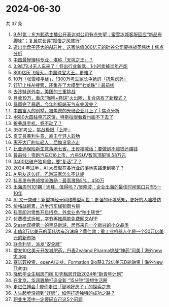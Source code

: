# 2024-06-30

共 37 条

<!-- BEGIN 36KR -->
<!-- 最后更新时间 2024-06-30 08:02:23 +0800 -->
1. [9点1氪｜东方甄选主播公开表达对公司有点失望；蜜雪冰城客服回应“新品有脚味”；复旦院长评“掼蛋之风盛行”](https://36kr.com/p/2840204698716807)
1. [造出比盘子还大的AI芯片，这家估值300亿元的硅谷公司要挑战英伟达丨焦点分析](https://36kr.com/p/2839556744924039)
1. [中国最惨理科专业，堪称「天坑之王」？](https://36kr.com/p/2840184986733189)
1. [3.98万L4无人车来了！卷出行业新低，1小时卖掉半年产能](https://36kr.com/p/2840303041940352)
1. [800亿灰飞烟灭，中国珠宝大王，更难了](https://36kr.com/p/2839424588254087)
1. [10万「张雪峰平替」，1300万考生家长争抢的「抗焦虑药」](https://36kr.com/p/2839372673092482)
1. [钉钉上线AI搜索，还集齐了大模型“七龙珠” | 最前线](https://36kr.com/p/2839679142071175)
1. [去沙特送外卖，美团的三重挑战](https://36kr.com/p/2839319726574468)
1. [月收19万，重庆“咖啡+卷饼”火出圈，复合店有了新模式？](https://36kr.com/p/2840216203168392)
1. [暴雨完了暴晒，今年的极端天气有完没完？](https://36kr.com/p/2840190769203842)
1. [中国富人的别墅，被焦虑的光储企业盯上了 | 焦点分析](https://36kr.com/p/2838943886117511)
1. [4680大圆柱电芯这饼，特斯拉眼看着也画不下去了](https://36kr.com/p/2840167345294209)
1. [折叠屏手机，卷不动了？](https://36kr.com/p/2836464190049152)
1. [35岁考公，挑战极限「上岸」](https://36kr.com/p/2839379243321992)
1. [夏天最暴利生意，直击年轻人软肋](https://36kr.com/p/2840742057626497)
1. [离开大厂的年轻人，后悔没早点走](https://36kr.com/p/2839080757906053)
1. [比亚迪保险新生意落地七省，王传福喊话：要做到不赔钱还赚钱](https://36kr.com/p/2840248545004418)
1. [最前线｜零跑汽车C16上市，六座SUV智驾顶配18.58万元](https://36kr.com/p/2840161522617223)
1. [3400亿破产独角兽，要“复活”了？](https://36kr.com/p/2840270607239815)
1. [2024 年过半，AI 大模型在各行业的落地实践走到哪了？](https://36kr.com/p/2840260268280708)
1. [AI男友这么好，乙游玩家怎么不认呢](https://36kr.com/p/2839629175720835)
1. [抖音发布男频投流激励：最高激励5%，450万](https://36kr.com/p/2840262272670089)
1. [出海周刊101期 | 迪拜，值得吗？/吴晓波：企业出海的最佳时间窗口只有5—10年](https://36kr.com/p/2839452932918149)
1. [AI 又一突破！新型神经元网络模型问世：更强的环境感知，更好的人脑模仿](https://36kr.com/p/2840330851830665)
1. [价格战拖累，近半汽车经销商亏损](https://36kr.com/p/2840312489069185)
1. [抖音即时零售开启招商，外卖业务“秽土转世”](https://36kr.com/p/2839490735770496)
1. [付费模式折戟，字节再推两款免费网文APP](https://36kr.com/p/2836745759345545)
1. [Steam双榜第一的黑马新游，居然来自一个新兴的小众品类](https://36kr.com/p/2839660635884425)
1. [市值3万亿美元的英伟达有泡沫吗？黄仁勋：重工业机器人化是一个50万亿美元的新市场](https://36kr.com/p/2839633663609734)
1. [联合利华，派发“安全牌”](https://36kr.com/p/2839629286083203)
1. [增发10亿美元开发减肥药，丹麦Zealand Pharma挑战“神药”司美 | 海外new things](https://36kr.com/p/2840885171505794)
1. [赛诺菲投资、openAI支持，Formation Bio获3.72亿美元D轮融资 | 海外New Things](https://36kr.com/p/2840830422043528)
1. [降低毕业生租房门槛 贝壳租房开启2024年“新青年计划”](https://36kr.com/p/2839342307838857)
1. [在北京，华润置地打造全新 “15分钟”理想生活圈](https://36kr.com/p/2839377402383232)
1. [走进住博会 |  带你走进「智地好房子」的探索之旅](https://36kr.com/p/2839373203622532)
1. [人生起步没抓到“好牌”，如何打造独特的成功之路？](https://36kr.com/p/2833766784796931)
1. [职业生涯中一定要问自己这5个问题](https://36kr.com/p/2828315496548613)
<!-- END 36KR -->
